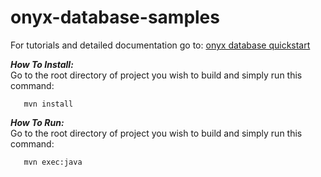 # onyx-database-samples

For tutorials and detailed documentation go to: [onyx database quickstart](http://onyxdevtools.com/learn/getting-started) 

***How To Install:*** <br />
Go to the root directory of project you wish to build and simply run this command:

	   mvn install
	   
***How To Run:*** <br />
Go to the root directory of project you wish to build and simply run this command:

	   mvn exec:java
